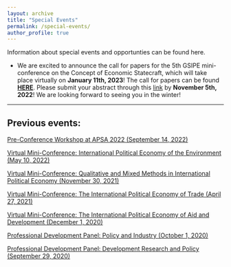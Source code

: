 ```yaml
---
layout: archive
title: "Special Events"
permalink: /special-events/
author_profile: true
---
```

Information about special events and opportunties can be found here.

- We are excited to announce the call for papers for the 5th GSIPE mini-conference on the Concept of Economic Statecraft, which will take place virtually on **January 11th, 2023**! The call for papers can be found **<a href="https://gsipe-workshop.github.io/files/CallforPapers_5thminicon.pdf">HERE</a>**. Please submit your abstract through this [link](https://docs.google.com/forms/d/e/1FAIpQLSeT4Tt7F51bknNbCheaHc2-bJ2zXPZXls-vqfDNNpLKKCcJYw/viewform) by **November 5th, 2022**! We are looking forward to seeing you in the winter!


<hr>

## Previous events:

<a href="https://gsipe-workshop.github.io/files/GSIPE_APSA_2022 program.pdf">Pre-Conference Workshop at APSA 2022 (September 14, 2022)</a>

<a href="https://gsipe-workshop.github.io/files/Environment-conference-program.pdf">Virtual Mini-Conference: International Political Economy of the Environment (May 10, 2022)</a>

<a href="https://gsipe-workshop.github.io/files/Mixed-methods-conference-program.pdf">Virtual Mini-Conference: Qualitative and Mixed Methods in International Political Economy (November 30, 2021)</a>

<a href="https://gsipe-workshop.github.io/files/Trade-conference-GSIPE-Program.pdf">Virtual Mini-Conference: The International Political Economy of Trade (April 27, 2021)</a>

<a href="https://gsipe-workshop.github.io/files/AD-conference-GSIPE-Program.pdf">Virtual Mini-Conference: The International Political Economy of Aid and Development (December 1, 2020)</a>

<a href="https://gsipe-workshop.github.io/files/Policy_panel.png">Professional Development Panel: Policy and Industry (October 1, 2020)</a>

<a href="https://gsipe-workshop.github.io/files/Dev_panel.png">Professional Development Panel: Development Research and Policy (September 29, 2020)</a>

